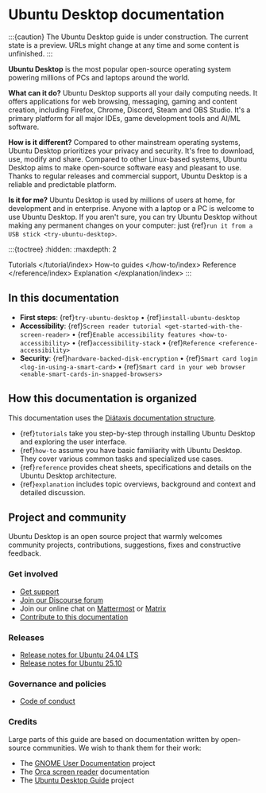 # Ubuntu Desktop documentation

:::{caution}
The Ubuntu Desktop guide is under construction. The current state is a preview. URLs might change at any time and some content is unfinished.
:::

<!--
This introduction of Ubuntu Desktop is mainly reused from <https://ubuntu.com/desktop>.
-->

**Ubuntu Desktop** is the most popular open-source operating system powering millions of PCs and laptops around the world.

**What can it do?** Ubuntu Desktop supports all your daily computing needs. It offers applications for web browsing, messaging, gaming and content creation, including Firefox, Chrome, Discord, Steam and OBS Studio. It's a primary platform for all major IDEs, game development tools and AI/ML software. 

**How is it different?** Compared to other mainstream operating systems, Ubuntu Desktop prioritizes your privacy and security. It's free to download, use, modify and share. Compared to other Linux-based systems, Ubuntu Desktop aims to make open-source software easy and pleasant to use. Thanks to regular releases and commercial support, Ubuntu Desktop is a reliable and predictable platform.

**Is it for me?** Ubuntu Desktop is used by millions of users at home, for development and in enterprise. Anyone with a laptop or a PC is welcome to use Ubuntu Desktop. If you aren't sure, you can try Ubuntu Desktop without making any permanent changes on your computer: just {ref}`run it from a USB stick <try-ubuntu-desktop>`.

:::{toctree}
:hidden:
:maxdepth: 2

Tutorials </tutorial/index>
How-to guides </how-to/index>
Reference </reference/index>
Explanation </explanation/index>
:::

## In this documentation

* **First steps**: {ref}`try-ubuntu-desktop` • {ref}`install-ubuntu-desktop`
* **Accessibility**: {ref}`Screen reader tutorial <get-started-with-the-screen-reader>` • {ref}`Enable accessibility features <how-to-accessibility>` • {ref}`accessibility-stack` • {ref}`Reference <reference-accessibility>`
* **Security**: {ref}`hardware-backed-disk-encryption` • {ref}`Smart card login <log-in-using-a-smart-card>` • {ref}`Smart card in your web browser <enable-smart-cards-in-snapped-browsers>`

<!--
::::{grid} 1 1 2 2

:::{grid-item-card} Tutorial
:link: /tutorial/index
:link-type: doc

**Get started**: a hands-on introduction to Ubuntu Desktop for new users
:::

:::{grid-item-card} How-to guides
:link: /how-to/index
:link-type: doc

**Step-by-step guides** covering key operations and common tasks
:::
::::

::::{grid} 1 1 2 2
:reverse:

:::{grid-item-card} Reference
:link: /reference/index
:link-type: doc

**Technical information**: cheat sheets, specifications, APIs, architecture
:::

:::{grid-item-card} Explanation
:link: /explanation/index
:link-type: doc

**Concepts**: discussion and clarification of key topics
:::
::::
-->


## How this documentation is organized

This documentation uses the [Diátaxis documentation structure](https://diataxis.fr/).

* {ref}`tutorials` take you step-by-step through installing Ubuntu Desktop and exploring the user interface.
* {ref}`how-to` assume you have basic familiarity with Ubuntu Desktop. They cover various common tasks and specialized use cases.
* {ref}`reference` provides cheat sheets, specifications and details on the Ubuntu Desktop architecture.
* {ref}`explanation` includes topic overviews, background and context and detailed discussion.


## Project and community

Ubuntu Desktop is an open source project that warmly welcomes community projects, contributions, suggestions, fixes and constructive feedback.

### Get involved

* [Get support](https://ubuntu.com/support/community-support)
* [Join our Discourse forum](https://discourse.ubuntu.com/c/project/desktop/)
* Join our online chat on [Mattermost](https://chat.canonical.com/canonical/channels/desktop) or [Matrix](https://matrix.to/#/#desktop-dev:ubuntu.com)
* [Contribute to this documentation](https://github.com/ubuntu/ubuntu-desktop-documentation/blob/main/CONTRIBUTING.md)

### Releases

* [Release notes for Ubuntu 24.04 LTS](https://discourse.ubuntu.com/t/noble-numbat-release-notes/39890)
* [Release notes for Ubuntu 25.10](https://discourse.ubuntu.com/t/questing-quokka-release-notes/59220)
<!--
* [Ubuntu 25.10 Roadmap](https://discourse.ubuntu.com/t/ubuntu-desktop-25-10-the-questing-quokka-roadmap/)
-->

### Governance and policies

* [Code of conduct](https://ubuntu.com/community/code-of-conduct)



### Credits

Large parts of this guide are based on documentation written by open-source communities. We wish to thank them for their work:

* The [GNOME User Documentation](https://gitlab.gnome.org/GNOME/gnome-user-docs) project
* The [Orca screen reader](https://gitlab.gnome.org/GNOME/orca) documentation
* The [Ubuntu Desktop Guide](https://launchpad.net/ubuntu/+source/ubuntu-docs) project

